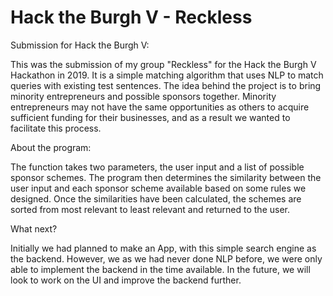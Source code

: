 # Hack the Burgh V - Reckless
Submission for Hack the Burgh V:

This was the submission of my group "Reckless" for the Hack the Burgh V Hackathon in 2019. It is a simple matching algorithm that uses NLP to match queries with existing test sentences. The idea behind the project is to bring minority entrepreneurs and possible sponsors together. Minority entrepreneurs may not have the same opportunities as others to acquire sufficient funding for their businesses, and as a result we wanted to facilitate this process.

About the program:

The function takes two parameters, the user input and a list of possible sponsor schemes. The program then determines the similarity between the user input and each sponsor scheme available based on some rules we designed. Once the similarities have been calculated, the schemes are sorted from most relevant to least relevant and returned to the user. 

What next?

Initially we had planned to make an App, with this simple search engine as the backend. However, we as we had never done NLP before, we were only able to implement the backend in the time available. In the future, we will look to work on the UI and improve the backend further.
